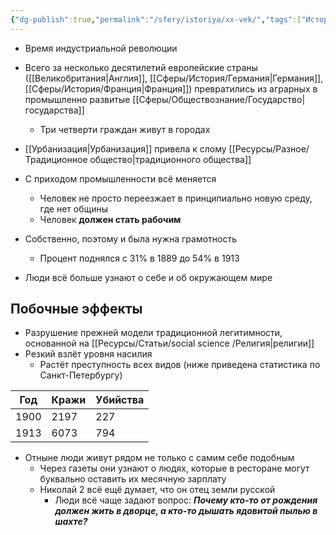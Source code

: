 ```yaml
---
{"dg-publish":true,"permalink":"/sfery/istoriya/xx-vek/","tags":["История"]}
---
```


- Время индустриальной революции 
- Всего за несколько десятилетий европейские страны ([[Великобритания\|Англия]], [[Сферы/История/Германия\|Германия]], [[Сферы/История/Франция\|Франция]]) превратились из аграрных в промышленно развитые [[Сферы/Обществознание/Государство\|государства]] 
	- Три четверти граждан живут в городах
- [[Урбанизация\|Урбанизация]] привела к слому [[Ресурсы/Разное/Традиционное общество\|традиционного общества]] 

- С приходом промышленности всё меняется 
	- Человек не просто переезжает в принципиально новую среду, где нет общины
	- Человек **должен стать рабочим** 
- Собственно, поэтому и была нужна грамотность 
	- Процент поднялся с 31% в 1889 до 54% в 1913
- Люди всё больше узнают о себе и об окружающем мире 
## Побочные эффекты 
- Разрушение прежней модели традиционной легитимности, основанной на [[Ресурсы/Статьи/social science /Религия\|религии]]
- Резкий взлёт уровня насилия 
	- Растёт преступность всех видов (ниже приведена статистика по Санкт-Петербургу)

| Год  | Кражи | Убийства |
| ---- | ----- | -------- |
| 1900 | 2197  | 227      |
| 1913 | 6073  | 794      |
- Отныне люди живут рядом не только с самим себе подобным
	- Через газеты они узнают о людях, которые в ресторане могут буквально оставить их месячную зарплату 
	- Николай 2 всё ещё думает, что он отец земли русской 
		- Люди всё чаще задают вопрос: ***Почему кто-то от рождения должен жить в дворце, а кто-то дышать ядовитой пылью в шахте?***


